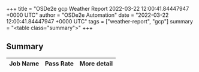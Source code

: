 +++
title = "OSDe2e gcp Weather Report 2022-03-22 12:00:41.84447947 +0000 UTC"
author = "OSDe2e Automation"
date = "2022-03-22 12:00:41.84447947 +0000 UTC"
tags = ["weather-report", "gcp"]
summary = "<table class=\"summary\"></table>"
+++
## Summary

| Job Name | Pass Rate | More detail |
|----------|-----------|-------------|




